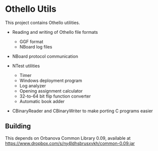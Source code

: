 Othello Utils
=============

This project contains Othello utilities.

* Reading and writing of Othello file formats
  * GGF format
  * NBoard log files

* NBoard protocol communication

* NTest utilities
  * Timer
  * Windows deployment program
  * Log analyzer
  * Opening assignment calculator
  * 32-to-64 bit flip function converter
  * Automatic book adder

* CBinaryReader and CBinaryWriter to make porting C programs easier

Building
--------

This depends on Orbanova Common Library 0.09, available at 
<https://www.dropbox.com/s/ny4ldhsbrusxvkh/common-0.09.jar>



